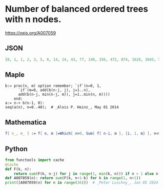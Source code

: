 # Number of balanced ordered trees with n nodes\.
https://oeis.org/A007059
## JSON
```JSON
[0, 1, 1, 2, 3, 5, 8, 14, 24, 43, 77, 140, 256, 472, 874, 1628, 3045, 5719, 10780, 20388, 38674, 73562, 140268, 268066, 513350, 984911, 1892875, 3643570, 7023562, 13557020, 26200182, 50691978, 98182666, 190353370, 369393466, 717457656]
```
## Maple
```Maple
b:= proc(n, m) option remember; `if`(n=0, 1,
      `if`(m=0, add(b(n-j, j), j=1..n),
      add(b(n-j, min(n-j, m)), j=1..min(n, m))))
    end:
a:= n-> b(n-1, 0):
seq(a(n), n=0..40);  # _Alois P. Heinz_, May 01 2014
```
## Mathematica
```Mathematica
f[ n_, m_ ] := f[ n, m ]=Which[ n>0, Sum[ f[ n-i, m ], {i, 1, m} ], n<0, 0, n==0, 1 ] Table[ Sum[ f[ i, n-i ], {i, 0, n} ], {n, -1, 40} ]
```
## Python
```Python
from functools import cache
@cache
def F(k, n):
    return sum(F(k, n-j) for j in range(1, min(k, n))) if n > 1 else n
def A007059(n): return sum(F(k, n+1-k) for k in range(1, n+1))
print([A007059(n) for n in range(36)])  # _Peter Luschny_, Jan 05 2024
```
